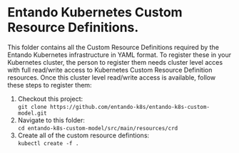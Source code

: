 # Entando Kubernetes Custom Resource Definitions.

This folder contains all the Custom Resource Definitions required by the Entando Kubernetes infrastructure in YAML format. 
To register these in your Kubernetes cluster, the person to register them needs cluster level acces with full read/write access
to Kubernetes Custom Resource Definition resources. Once this cluster level read/write access is available, follow these steps 
to register them:
1. Checkout this project:    
    `git clone https://github.com/entando-k8s/entando-k8s-custom-model.git`
2. Navigate to this folder:    
    `cd entando-k8s-custom-model/src/main/resources/crd`
3. Create all of the custom resource defintions:    
    `kubectl create -f .`
